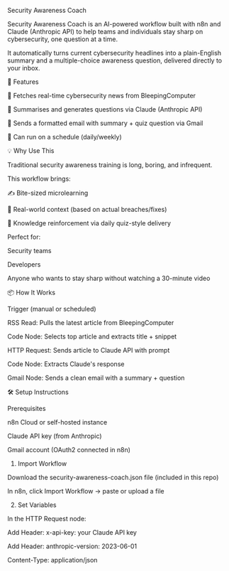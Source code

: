 Security Awareness Coach

Security Awareness Coach is an AI-powered workflow built with n8n and Claude (Anthropic API) to help teams and individuals stay sharp on cybersecurity, one question at a time.

It automatically turns current cybersecurity headlines into a plain-English summary and a multiple-choice awareness question, delivered directly to your inbox.

🚀 Features

📰 Fetches real-time cybersecurity news from BleepingComputer

🤖 Summarises and generates questions via Claude (Anthropic API)

📩 Sends a formatted email with summary + quiz question via Gmail

🔁 Can run on a schedule (daily/weekly)

💡 Why Use This

Traditional security awareness training is long, boring, and infrequent.

This workflow brings:

✍️ Bite-sized microlearning

🔐 Real-world context (based on actual breaches/fixes)

🧠 Knowledge reinforcement via daily quiz-style delivery

Perfect for:

Security teams

Developers

Anyone who wants to stay sharp without watching a 30-minute video

📦 How It Works

Trigger (manual or scheduled)

RSS Read: Pulls the latest article from BleepingComputer

Code Node: Selects top article and extracts title + snippet

HTTP Request: Sends article to Claude API with prompt

Code Node: Extracts Claude's response

Gmail Node: Sends a clean email with a summary + question

🛠 Setup Instructions

Prerequisites

n8n Cloud or self-hosted instance

Claude API key (from Anthropic)

Gmail account (OAuth2 connected in n8n)

1. Import Workflow

Download the security-awareness-coach.json file (included in this repo)

In n8n, click Import Workflow → paste or upload a file

2. Set Variables

In the HTTP Request node:

Add Header: x-api-key: your Claude API key

Add Header: anthropic-version: 2023-06-01

Content-Type: application/json
